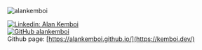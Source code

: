 
<p align="left"> <img src="https://komarev.com/ghpvc/?username=alankemboi&label=Profile%20views&color=129e00&style=plastic" alt="alankemboi" > </p>


[![Linkedin: Alan Kemboi](https://img.shields.io/badge/-alankemboi-blue?style=flat-square&logo=Linkedin&logoColor=white&link=https://www.linkedin.com/in/alan-kemboi-c/)](https://www.linkedin.com/in/alan-kemboi-c/)<br>
[![GitHub alankemboi](https://img.shields.io/github/followers/alankemboi?label=follow&style=social)](https://github.com/alankemboi)<br>
Github page: [https://alankemboi.github.io/](https://kemboi.dev/)








